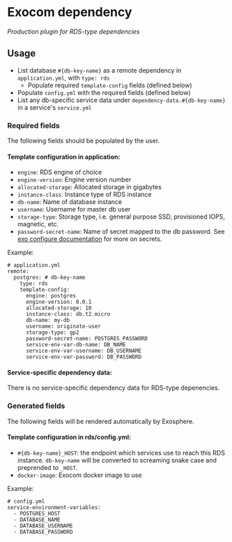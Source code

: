 # Exocom dependency

_Production plugin for RDS-type dependencies_

## Usage
- List database `#{db-key-name}` as a remote dependency in `application.yml`, with `type: rds`
  - Populate required `template-config` fields (defined below)
- Populate `config.yml` with the required fields (defined below)
- List any db-specific service data under `dependency-data.#{db-key-name}` in a service's `service.yml`

### Required fields
The following fields should be populated by the user.

#### Template configuration in application:
- `engine`: RDS engine of choice
- `engine-version`: Engine version number
- `allocated-storage`: Allocated storage in gigabytes
- `instance-class`: Instance type of RDS instance
- `db-name`: Name of database instance
- `username`: Username for master db user
- `storage-type`: Storage type, i.e. general purpose SSD, provisioned IOPS, magnetic, etc.
- `password-secret-name`: Name of secret mapped to the db password. See [exo configure documentation](https://github.com/Originate/exosphere/blob/master/documentation/commands/configure.md) for more on secrets.

Example:
```
# application.yml
remote:
  postgres: # db-key-name
    type: rds
    template-config:
      engine: postgres
      engine-version: 0.0.1
      allocated-storage: 10
      instance-class: db.t2.micro
      db-name: my-db
      username: originate-user
      storage-type: gp2
      password-secret-name: POSTGRES_PASSWORD
      service-env-var-db-name: DB_NAME
      service-env-var-username: DB_USERNAME
      service-env-var-password: DB_PASSWORD
```


#### Service-specific dependency data:
There is no service-specific dependency data for RDS-type depenencies.


### Generated fields
The following fields will be rendered automatically by Exosphere.

#### Template configuration in rds/config.yml:
- `#{db-key-name}_HOST`: the endpoint which services use to reach this RDS instance. `db-key-name` will be converted to screaming snake case and preprended to `_HOST`.
- `docker-image`: Exocom docker image to use

Example:
```
# config.yml
service-environment-variables:
  - POSTGRES_HOST
  - DATABASE_NAME
  - DATABASE_USERNAME
  - DATABASE_PASSWORD
```
